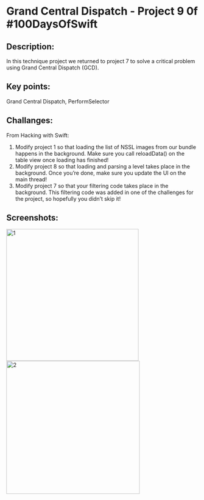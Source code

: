 # Grand Central Dispatch - Project 9 0f #100DaysOfSwift

## Description:
In this technique project we returned to project 7 to solve a critical problem using Grand Central Dispatch (GCD). 


## Key points:
Grand Central Dispatch, PerformSelector

## Challanges:
From Hacking with Swift:

1. Modify project 1 so that loading the list of NSSL images from our bundle happens in the background. Make sure you call reloadData() on the table view once loading has finished!
2. Modify project 8 so that loading and parsing a level takes place in the background. Once you’re done, make sure you update the UI on the main thread!
3. Modify project 7 so that your filtering code takes place in the background. This filtering code was added in one of the challenges for the project, so hopefully you didn’t skip it!

## Screenshots:

<img width="347" alt="1" src="https://github.com/AleksandraSRB/100DaysOfSwift/assets/94380380/7ace956b-ce9d-47ec-b2ef-bfa73def0611">

<img width="350" alt="2" src="https://github.com/AleksandraSRB/100DaysOfSwift/assets/94380380/9f6aef82-4253-43af-ba63-161671230fc1">

